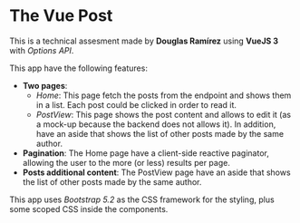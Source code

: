 # The Vue Post
This is a technical assesment made by __Douglas Ramírez__ using __VueJS 3__ with *Options API*.

This app have the following features:
- __Two pages__:
  - _Home_: This page fetch the posts from the endpoint and shows them in a list. Each post could be clicked in order to read it.
  - _PostView_: This page shows the post content and allows to edit it (as a mock-up because the backend does not allows it). In addition, have an aside that shows the list of other posts made by the same author.
- __Pagination__: The Home page have a client-side reactive paginator, allowing the user to the more (or less) results per page.
- __Posts additional content__: The PostView page have an aside that shows the list of other posts made by the same author.

This app uses *Bootstrap 5.2* as the CSS framework for the styling, plus some scoped CSS inside the components.